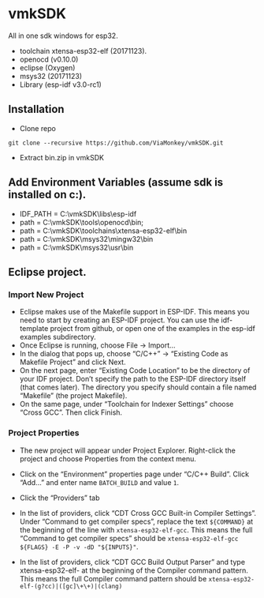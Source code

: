 vmkSDK
==============

All in one sdk windows for esp32.

* toolchain xtensa-esp32-elf (20171123).
* openocd (v0.10.0)
* eclipse (Oxygen)
* msys32  (20171123)
* Library (esp-idf v3.0-rc1)


## Installation

* Clone repo

```
git clone --recursive https://github.com/ViaMonkey/vmkSDK.git
```

* Extract bin.zip in vmkSDK


## Add Environment Variables (assume sdk is installed on c:).

* IDF_PATH = C:\vmkSDK\libs\esp-idf
* path = C:\vmkSDK\tools\openocd\bin;
* path = C:\vmkSDK\toolchains\xtensa-esp32-elf\bin
* path = C:\vmkSDK\msys32\mingw32\bin
* path = C:\vmkSDK\msys32\usr\bin


## Eclipse project.

### Import New Project

* Eclipse makes use of the Makefile support in ESP-IDF. This means you need to start by creating an ESP-IDF project. 
You can use the idf-template project from github, or open one of the examples in the esp-idf examples subdirectory.
* Once Eclipse is running, choose File -> Import…
* In the dialog that pops up, choose “C/C++” -> “Existing Code as Makefile Project” and click Next.
* On the next page, enter “Existing Code Location” to be the directory of your IDF project. 
Don’t specify the path to the ESP-IDF directory itself (that comes later). 
The directory you specify should contain a file named “Makefile” (the project Makefile).
* On the same page, under “Toolchain for Indexer Settings” choose “Cross GCC”. Then click Finish.

### Project Properties

* The new project will appear under Project Explorer. Right-click the project and choose Properties from the context menu.
* Click on the “Environment” properties page under “C/C++ Build”. Click “Add…” and enter name `BATCH_BUILD` and value `1`.
* Click the “Providers” tab
* In the list of providers, click “CDT Cross GCC Built-in Compiler Settings”. 
Under “Command to get compiler specs”, replace the text `${COMMAND}` at the beginning of the line with `xtensa-esp32-elf-gcc`. 
This means the full “Command to get compiler specs” should be `xtensa-esp32-elf-gcc ${FLAGS} -E -P -v -dD "${INPUTS}"`.

* In the list of providers, click “CDT GCC Build Output Parser” and type xtensa-esp32-elf- at the beginning of the Compiler command pattern. 
This means the full Compiler command pattern should be `xtensa-esp32-elf-(g?cc)|([gc]\+\+)|(clang)`